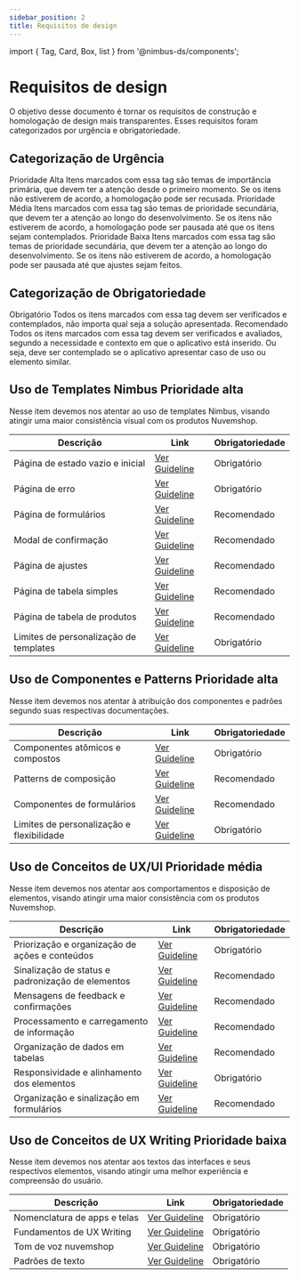 ```yaml
---
sidebar_position: 2
title: Requisitos de design
---
```


import { Tag, Card, Box, list } from '@nimbus-ds/components';

# Requisitos de design

O objetivo desse documento é tornar os requisitos de construção e homologação de design mais transparentes. Esses requisitos foram categorizados por urgência e obrigatoriedade.

## Categorização de Urgência

<Box display="flex" flexDirection="column" gap="4">
  <Card>
    <Card.Header><Tag appearance="danger">Prioridade Alta</Tag></Card.Header>
    <Card.Body>
        Itens marcados com essa tag são temas de importância primária, que devem ter a atenção desde o primeiro momento. Se os itens não estiverem de acordo, a homologação pode ser recusada.
    </Card.Body>
  </Card>
  <Card>
    <Card.Header><Tag appearance="warning">Prioridade Média</Tag></Card.Header>
    <Card.Body>
      Itens marcados com essa tag são temas de prioridade secundária, que devem ter a atenção ao longo do desenvolvimento. Se os itens não estiverem de acordo, a homologação pode ser pausada até que os itens sejam contemplados.
  </Card.Body>
  </Card>
  <Card>
    <Card.Header><Tag appearance="success">Prioridade Baixa</Tag></Card.Header>
    <Card.Body>
      Itens marcados com essa tag são temas de prioridade secundária, que devem ter a atenção ao longo do desenvolvimento. Se os itens não estiverem de acordo, a homologação pode ser pausada até que ajustes sejam feitos.
    </Card.Body>
  </Card>
</Box>

## Categorização de Obrigatoriedade

<Box display="flex" flexDirection="column" gap="4">
  <Card>
    <Card.Header><Tag appearance="primary">Obrigatório</Tag></Card.Header>
    <Card.Body>
      Todos os itens marcados com essa tag devem ser verificados e contemplados, não importa qual seja a solução apresentada.
    </Card.Body>
  </Card>
  <Card>
    <Card.Header><Tag appearance="neutral">Recomendado</Tag></Card.Header>
    <Card.Body>
      Todos os itens marcados com essa tag devem ser verificados e avaliados, segundo a necessidade e contexto em que o aplicativo está inserido. Ou seja, deve ser contemplado se o aplicativo apresentar caso de uso ou elemento similar.
    </Card.Body>
  </Card>
</Box>


## Uso de Templates Nimbus <Tag appearance="danger">Prioridade alta</Tag>

Nesse item devemos nos atentar ao uso de templates Nimbus, visando atingir uma maior consistência visual com os produtos Nuvemshop.

| Descrição                              | Link                                              | Obrigatoriedade                             |
| -------------------------------------- | ------------------------------------------------- | ------------------------------------------- |
| Página de estado vazio e inicial       | [Ver Guideline](../design-guidelines/template-usage#página-de-estado-vazio-e-inicial) | <Tag appearance="primary">Obrigatório</Tag> |
| Página de erro                         | [Ver Guideline](../design-guidelines/template-usage#página-de-erro) | <Tag appearance="primary">Obrigatório</Tag> |
| Página de formulários                  | [Ver Guideline](../design-guidelines/template-usage#página-de-formulário) | <Tag appearance="neutral">Recomendado</Tag> |
| Modal de confirmação                   | [Ver Guideline](../design-guidelines/template-usage#modal-de-confirmação) | <Tag appearance="neutral">Recomendado</Tag> |
| Página de ajustes                      | [Ver Guideline](../design-guidelines/template-usage#página-de-ajustes) | <Tag appearance="neutral">Recomendado</Tag> |
| Página de tabela simples               | [Ver Guideline](../design-guidelines/template-usage#página-de-tabela-de-simples) | <Tag appearance="neutral">Recomendado</Tag> |
| Página de tabela de produtos           | [Ver Guideline](../design-guidelines/template-usage#página-de-tabela-de-produtos) | <Tag appearance="neutral">Recomendado</Tag> |
| Limites de personalização de templates | [Ver Guideline](../design-guidelines/template-usage#limites-de-personalização-de-templates) | <Tag appearance="primary">Obrigatório</Tag> |

## Uso de Componentes e Patterns <Tag appearance="danger">Prioridade alta</Tag>

Nesse item devemos nos atentar à atribuição dos componentes e padrões segundo suas respectivas documentações.

| Descrição                                 | Link                                              | Obrigatoriedade                             |
| ----------------------------------------- | ------------------------------------------------- | ------------------------------------------- |
| Componentes atômicos e compostos          | [Ver Guideline](../design-guidelines/component-usage#componentes-atômicos-e-compostos) | <Tag appearance="primary">Obrigatório</Tag> |
| Patterns de composição                     | [Ver Guideline](../design-guidelines/component-usage#patterns-de-composição) | <Tag appearance="neutral">Recomendado</Tag> |
| Componentes de formulários                | [Ver Guideline](../design-guidelines/component-usage#componentes-de-formulários) | <Tag appearance="neutral">Recomendado</Tag> |
| Limites de personalização e flexibilidade | [Ver Guideline](../design-guidelines/component-usage#personalização-e-flexibilidade) | <Tag appearance="primary">Obrigatório</Tag> |

## Uso de Conceitos de UX/UI <Tag appearance="warning">Prioridade média</Tag>

Nesse item devemos nos atentar aos comportamentos e disposição de elementos, visando atingir uma maior consistência com os produtos Nuvemshop.

| Descrição                                         | Link                                              | Obrigatoriedade                             |
| ------------------------------------------------- | ------------------------------------------------- | ------------------------------------------- |
| Priorização e organização de ações e conteúdos    | [Ver Guideline](../design-guidelines/concept-usage#priorização-e-organização-de-ações-e-conteúdos) | <Tag appearance="primary">Obrigatório</Tag> |
| Sinalização de status e padronização de elementos | [Ver Guideline](../design-guidelines/concept-usage#sinalização-de-status-e-padronização-de-elementos) | <Tag appearance="neutral">Recomendado</Tag> |
| Mensagens de feedback e confirmações              | [Ver Guideline](../design-guidelines/concept-usage#mensagens-de-feedback-e-confirmações) | <Tag appearance="neutral">Recomendado</Tag> |
| Processamento e carregamento de informação        | [Ver Guideline](../design-guidelines/concept-usage#overview) | <Tag appearance="neutral">Recomendado</Tag> |
| Organização de dados em tabelas                   | [Ver Guideline](../design-guidelines/concept-usage#overview) | <Tag appearance="neutral">Recomendado</Tag> |
| Responsividade e alinhamento dos elementos        | [Ver Guideline](../design-guidelines/concept-usage#overview) | <Tag appearance="primary">Obrigatório</Tag> |
| Organização e sinalização em formulários          | [Ver Guideline](../design-guidelines/concept-usage#personalização-e-flexibilidade) | <Tag appearance="neutral">Recomendado</Tag> |

## Uso de Conceitos de UX Writing <Tag appearance="success">Prioridade baixa</Tag>

Nesse item devemos nos atentar aos textos das interfaces e seus respectivos elementos, visando atingir uma melhor experiência e compreensão do usuário.

| Descrição                    | Link                                              | Obrigatoriedade                             |
| ---------------------------- | ------------------------------------------------- | ------------------------------------------- |
| Nomenclatura de apps e telas | [Ver Guideline](../design-guidelines/ux-writing-usage#nomenclatura-de-apps-e-telas) | <Tag appearance="primary">Obrigatório</Tag> |
| Fundamentos de UX Writing    | [Ver Guideline](../design-guidelines/ux-writing-usage#fundamentos-de-ux-writing) | <Tag appearance="primary">Obrigatório</Tag> |
| Tom de voz nuvemshop         | [Ver Guideline](../design-guidelines/ux-writing-usage#tom-de-voz-nuvemshop) | <Tag appearance="primary">Obrigatório</Tag> |
| Padrões de texto             | [Ver Guideline](../design-guidelines/ux-writing-usage#padrões-de-texto) | <Tag appearance="primary">Obrigatório</Tag> |
